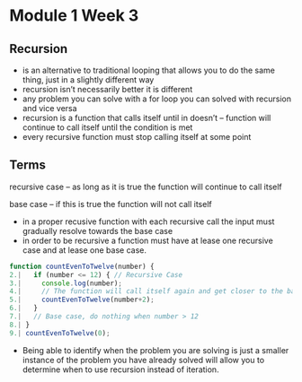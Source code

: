 # Module 1 Week 3

## Recursion

-  is an alternative to traditional looping that allows you to do the same thing, just in a slightly different way
- recursion isn’t necessarily better it is different
- any problem you can solve with a for loop you can solved with recursion and vice versa 
- recursion is a function that calls itself until in doesn’t – function will continue to call itself until the condition is met
- every recursive function must stop calling itself at some point

## Terms
recursive case – as long as it is true the function will continue to call itself

base case – if this is true the function will not call itself


- in a proper recusive function with each recursive call the input must gradually resolve towards the base case
- in order to be recursive a function must have at lease one recursive case and at lease one base case.

``` JavaScript
function countEvenToTwelve(number) {
2.|   if (number <= 12) { // Recursive Case
3.|     console.log(number);
4.|     // The function will call itself again and get closer to the base case
5.|     countEvenToTwelve(number+2);
6.|   }
7.|   // Base case, do nothing when number > 12
8.| }
9.| countEvenToTwelve(0);

```

- Being able to identify when the problem you are solving is just a smaller instance of the problem you have already solved will allow you to determine when to use recursion instead of iteration.
